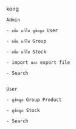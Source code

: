 kong

    Admin

    - เพิ่ม แก้ไข ดูข้อมูล User 

    - เพิ่ม แก้ไข Group

    - เพิ่ม แก้ไข Stock

    - import และ export file

    - Search


    User

    - ดูข้อมูล Group Product
    
    - ดูข้อมูล Stock

    - Search